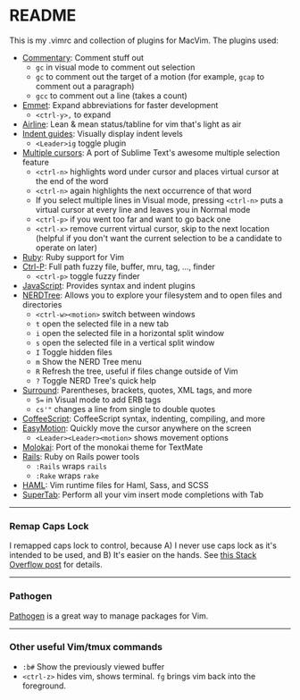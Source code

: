 README
===

This is my .vimrc and collection of plugins for MacVim. The plugins used:

* [Commentary](https://github.com/tpope/vim-commentary): Comment stuff out
  * `gc` in visual mode to comment out selection
  * `gc` to comment out the target of a motion (for example, `gcap` to comment out a paragraph)
  * `gcc` to comment out a line (takes a count)
* [Emmet](https://github.com/mattn/emmet-vim): Expand abbreviations for faster development
  * `<ctrl-y>,` to expand
* [Airline](https://github.com/bling/vim-airline): Lean & mean status/tabline for vim that's light as air
* [Indent guides](https://github.com/nathanaelkane/vim-indent-guides): Visually display indent levels
  * `<Leader>ig` toggle plugin
* [Multiple cursors](https://github.com/terryma/vim-multiple-cursors): A port of Sublime Text's awesome multiple selection feature
  * `<ctrl-n>` highlights word under cursor and places virtual cursor at the end of the word
  * `<ctrl-n>` again highlights the next occurrence of that word
  * If you select multiple lines in Visual mode, pressing `<ctrl-n>` puts a virtual cursor at every line and leaves you in Normal mode
  * `<ctrl-p>` if you went too far and want to go back one
  * `<ctrl-x>` remove current virtual cursor, skip to the next location (helpful if you don't want the current selection to be a candidate to operate on later)
* [Ruby](https://github.com/vim-ruby/vim-ruby): Ruby support for Vim
* [Ctrl-P](https://github.com/kien/ctrlp.vim): Full path fuzzy file, buffer, mru, tag, ..., finder
  * `<ctrl-p>` toggle fuzzy finder
* [JavaScript](https://github.com/pangloss/vim-javascript): Provides syntax and indent plugins
* [NERDTree](https://github.com/scrooloose/nerdtree): Allows you to explore your filesystem and to open files and directories
  * `<ctrl-w><motion>` switch between windows
  * `t` open the selected file in a new tab
  * `i` open the selected file in a horizontal split window
  * `s` open the selected file in a vertical split window
  * `I` Toggle hidden files
  * `m` Show the NERD Tree menu
  * `R` Refresh the tree, useful if files change outside of Vim
  * `?` Toggle NERD Tree's quick help
* [Surround](https://github.com/tpope/vim-surround): Parentheses, brackets, quotes, XML tags, and more
  * `S=` in Visual mode to add ERB tags
  * `cs'"` changes a line from single to double quotes
* [CoffeeScript](https://github.com/kchmck/vim-coffee-script): CoffeeScript syntax, indenting, compiling, and more
* [EasyMotion](https://github.com/Lokaltog/vim-easymotion): Quickly move the cursor anywhere on the screen
  * `<Leader><Leader><motion>` shows movement options
* [Molokai](https://github.com/tomasr/molokai): Port of the monokai theme for TextMate
* [Rails](https://github.com/tpope/vim-rails): Ruby on Rails power tools
  * `:Rails` wraps `rails`
  * `:Rake` wraps `rake`
* [HAML](https://github.com/tpope/vim-haml): Vim runtime files for Haml, Sass, and SCSS
* [SuperTab](https://github.com/ervandew/supertab): Perform all your vim insert mode completions with Tab

***
### Remap Caps Lock
I remapped caps lock to control, because A) I never use caps lock as it's intended to be used, and B) It's easier on the hands. See [this Stack Overflow post](http://stackoverflow.com/a/15462034/4064439) for details.

***
### Pathogen
 [Pathogen](http://www.vim.org/scripts/script.php?script_id=2332) is a great way to manage packages for Vim.

***
### Other useful Vim/tmux commands
* `:b#` Show the previously viewed buffer
* `<ctrl-z>` hides vim, shows terminal. `fg` brings vim back into the foreground.
